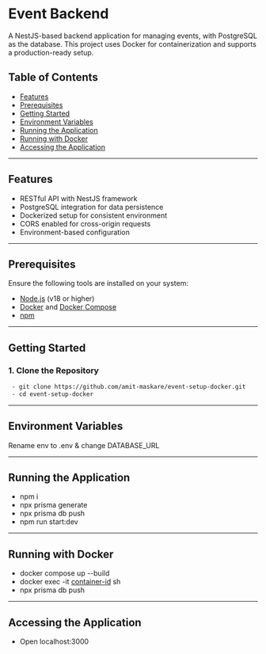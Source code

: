 # Event Backend

A NestJS-based backend application for managing events, with PostgreSQL as the database. This project uses Docker for containerization and supports a production-ready setup.

## Table of Contents
- [Features](#features)
- [Prerequisites](#prerequisites)
- [Getting Started](#getting-started)
- [Environment Variables](#environment-variables)
- [Running the Application](#running-the-application)
- [Running with Docker](#running-with-docker)
- [Accessing the Application](#accessing-the-application)

---

## Features
- RESTful API with NestJS framework
- PostgreSQL integration for data persistence
- Dockerized setup for consistent environment
- CORS enabled for cross-origin requests
- Environment-based configuration

---

## Prerequisites
Ensure the following tools are installed on your system:
- [Node.js](https://nodejs.org/) (v18 or higher)
- [Docker](https://www.docker.com/) and [Docker Compose](https://docs.docker.com/compose/)
- [npm](https://www.npmjs.com/)

---

## Getting Started

### 1. Clone the Repository
```bash
 - git clone https://github.com/amit-maskare/event-setup-docker.git
 - cd event-setup-docker
```

---

## Environment Variables
Rename env to .env & change DATABASE_URL

---

## Running the Application
 - npm i
 - npx prisma generate
 - npx prisma db push
 - npm run start:dev

---

## Running with Docker
 - docker compose up --build
 - docker exec -it [container-id](#) sh
 - npx prisma db push

---

## Accessing the Application
 - Open localhost:3000